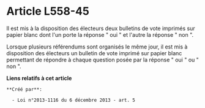 # Article L558-45

Il est mis à la disposition des électeurs deux bulletins de vote imprimés sur papier blanc dont l'un porte la réponse " oui "
et l'autre la réponse " non ". 

Lorsque plusieurs référendums sont organisés le même jour, il est mis à disposition des électeurs un bulletin de vote imprimé
sur papier blanc permettant de répondre à chaque question posée par la réponse " oui " ou " non ".

**Liens relatifs à cet article**

	**Créé par**:

	  - Loi n°2013-1116 du 6 décembre 2013 - art. 5
